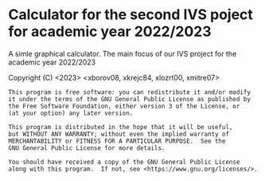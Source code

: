Calculator for the second IVS poject for academic year 2022/2023
===

A simle graphical calculator.
The main focus of our IVS project for the academic year 2022/2023

Copyright (C) <2023>  <xborov08, xkrejc84, xlozrt00, xmitre07>

    This program is free software: you can redistribute it and/or modify
    it under the terms of the GNU General Public License as published by
    the Free Software Foundation, either version 3 of the License, or
    (at your option) any later version.

    This program is distributed in the hope that it will be useful,
    but WITHOUT ANY WARRANTY; without even the implied warranty of
    MERCHANTABILITY or FITNESS FOR A PARTICULAR PURPOSE.  See the
    GNU General Public License for more details.

    You should have received a copy of the GNU General Public License
    along with this program.  If not, see <https://www.gnu.org/licenses/>.
